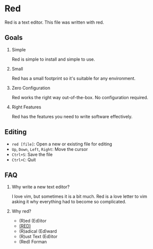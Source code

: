# Red

Red is a text editor. This file was written with red.

## Goals

1. Simple

   Red is simple to install and simple to use.

2. Small

   Red has a small footprint so it's suitable for any environment.

3. Zero Configuration

   Red works the right way out-of-the-box. No configuration required.

4. Right Features

   Red has the features you need to write software effectively.

## Editing

- `red [file]`: Open a new or existing file for editing
- `Up`, `Down`, `Left`, `Right`: Move the cursor
- `Ctrl+S`: Save the file
- `Ctrl+C`: Quit

## FAQ

1. Why write a new text editor?

   I love vim, but sometimes it is a bit much. Red is a love letter to vim
   asking it why everything had to become so complicated.

2. Why red?

   - (R)ed (Ed)itor
   - [(RED)](https://www.red.org/donate)
   - (R)adical (Ed)ward
   - (R)ust Text (Ed)itor
   - (Red) Forman
